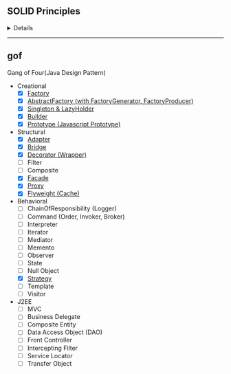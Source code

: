 ## SOLID Principles
<details>
  <summary>Details</summary>
  <p>
    
1. Single Responsibility Principle
> [https://ko.wikipedia.org/wiki/%EB%8B%A8%EC%9D%BC_%EC%B1%85%EC%9E%84_%EC%9B%90%EC%B9%99](https://ko.wikipedia.org/wiki/%EB%8B%A8%EC%9D%BC_%EC%B1%85%EC%9E%84_%EC%9B%90%EC%B9%99)
2. Open Closed Principle
> [https://ko.wikipedia.org/wiki/%EA%B0%9C%EB%B0%A9-%ED%8F%90%EC%87%84_%EC%9B%90%EC%B9%99](https://ko.wikipedia.org/wiki/%EA%B0%9C%EB%B0%A9-%ED%8F%90%EC%87%84_%EC%9B%90%EC%B9%99)
3. Liskov Substitution Principle
> [https://ko.wikipedia.org/wiki/%EB%A6%AC%EC%8A%A4%EC%BD%94%ED%94%84_%EC%B9%98%ED%99%98_%EC%9B%90%EC%B9%99](https://ko.wikipedia.org/wiki/%EB%A6%AC%EC%8A%A4%EC%BD%94%ED%94%84_%EC%B9%98%ED%99%98_%EC%9B%90%EC%B9%99)
4. Interface Segregation Principle
> [https://ko.wikipedia.org/wiki/%EC%9D%B8%ED%84%B0%ED%8E%98%EC%9D%B4%EC%8A%A4_%EB%B6%84%EB%A6%AC_%EC%9B%90%EC%B9%99](https://ko.wikipedia.org/wiki/%EC%9D%B8%ED%84%B0%ED%8E%98%EC%9D%B4%EC%8A%A4_%EB%B6%84%EB%A6%AC_%EC%9B%90%EC%B9%99)
5. Dependency Inversion Principle
> [https://ko.wikipedia.org/wiki/%EC%9D%98%EC%A1%B4%EA%B4%80%EA%B3%84_%EC%97%AD%EC%A0%84_%EC%9B%90%EC%B9%99]
  </p>
</details>

---
## gof
Gang of Four(Java Design Pattern)

- Creational
  - [x] [Factory](./src/creational/factory)
  - [x] [AbstractFactory (with FactoryGenerator, FactoryProducer)](./src/creational/abstractFactory)
  - [x] [Singleton & LazyHolder](./src/creational/singleton)
  - [x] [Builder](./src/creational/builder)
  - [x] [Prototype (Javascript Prototype)](./src/creational/prototype)
- Structural
  - [x] [Adapter](./src/structural/adapter)
  - [x] [Bridge](./src/structural/bridge)
  - [x] [Decorator (Wrapper)](./src/structural/decorator)
  - [ ] Filter
  - [ ] Composite
  - [X] [Facade](./src/structural/facade)
  - [X] [Proxy](./src/structural/proxy)
  - [x] [Flyweight (Cache)](./src/structural/flyweight)
- Behavioral
  - [ ] ChainOfResponsibility (Logger)
  - [ ] Command (Order, Invoker, Broker)
  - [ ] Interpreter
  - [ ] Iterator
  - [ ] Mediator
  - [ ] Memento
  - [ ] Observer
  - [ ] State
  - [ ] Null Object
  - [X] [Strategy](./src/behavioral/strategy)
  - [ ] Template
  - [ ] Visitor
- J2EE
  - [ ] MVC
  - [ ] Business Delegate
  - [ ] Composite Entity
  - [ ] Data Access Object (DAO)
  - [ ] Front Controller
  - [ ] Intercepting Filter
  - [ ] Service Locator
  - [ ] Transfer Object

